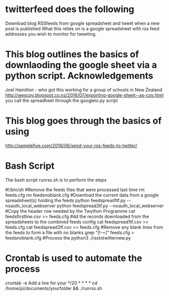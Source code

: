 # twitterfeed does the following
Download blog RSSfeeds from google spreadsheet and tweet when a new post is published
What this relies on is a google spreadsheet with rss feed addresses you wish to monitor for tweeting. 

# This blog outlines the basics of downlaoding the google sheet via a python script. Acknowledgements
Joel Hamilton - who got this working for a group of schools in New Zealand 
http://wescpy.blogspot.co.nz/2016/07/exporting-google-sheet--as-csv.html
you call the spreadheet through the googleio.py script 

# This blog goes through the basics of using 
http://samplefive.com/2016/06/send-your-rss-feeds-to-twitter/



# Bash Script 
The bash script runrss.sh is to perform the steps 

#!/bin/sh
#Remove the feeds files that were processed last time 
rm feeds.cfg
rm feedsnoblank.cfg
#Download the current data from a google spreadsheet(s) holding the feeds
python feedspread1tf.py --noauth_local_webserver
python feedspread2tf.py --noauth_local_webserver
#Copy the header row needed by the Twython Programme
cat feedsfirstline.csv >> feeds.cfg
#dd the records downloaded from the spreadsheets to the combined feeds config
cat feedspread1tf.csv >> feeds.cfg
cat feedspread2tf.csv >> feeds.cfg
#Remove any blank lines from the feeds to form a file with no blanks
grep "[!-~]" feeds.cfg > feedsnoblank.cfg
#Process the 
python3 ./rsstotwitternew.py


# Crontab is used to automate the process 
crontab -e
Add a line for your 
*/20 * * * * cd /home/pi/documents/yourfolder && ./runrss.sh

